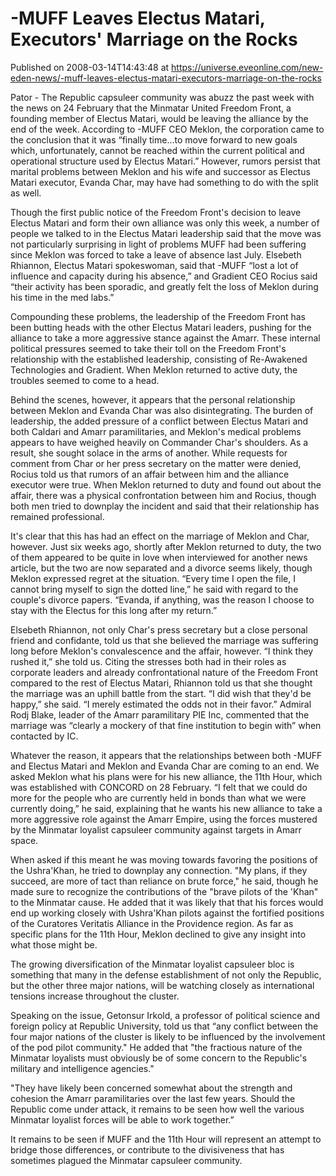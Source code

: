 # -MUFF Leaves Electus Matari, Executors' Marriage on the Rocks
Published on 2008-03-14T14:43:48 at https://universe.eveonline.com/new-eden-news/-muff-leaves-electus-matari-executors-marriage-on-the-rocks

Pator - The Republic capsuleer community was abuzz the past week with the news on 24 February that the Minmatar United Freedom Front, a founding member of Electus Matari, would be leaving the alliance by the end of the week. According to -MUFF CEO Meklon, the corporation came to the conclusion that it was “finally time...to move forward to new goals which, unfortunately, cannot be reached within the current political and operational structure used by Electus Matari.” However, rumors persist that marital problems between Meklon and his wife and successor as Electus Matari executor, Evanda Char, may have had something to do with the split as well. 

Though the first public notice of the Freedom Front's decision to leave Electus Matari and form their own alliance was only this week, a number of people we talked to in the Electus Matari leadership said that the move was not particularly surprising in light of problems MUFF had been suffering since Meklon was forced to take a leave of absence last July. Elsebeth Rhiannon, Electus Matari spokeswoman, said that -MUFF “lost a lot of influence and capacity during his absence,” and Gradient CEO Rocius said “their activity has been sporadic, and greatly felt the loss of Meklon during his time in the med labs.” 

Compounding these problems, the leadership of the Freedom Front has been butting heads with the other Electus Matari leaders, pushing for the alliance to take a more aggressive stance against the Amarr. These internal political pressures seemed to take their toll on the Freedom Front's relationship with the established leadership, consisting of Re-Awakened Technologies and Gradient. When Meklon returned to active duty, the troubles seemed to come to a head. 

Behind the scenes, however, it appears that the personal relationship between Meklon and Evanda Char was also disintegrating. The burden of leadership, the added pressure of a conflict between Electus Matari and both Caldari and Amarr paramilitaries, and Meklon's medical problems appears to have weighed heavily on Commander Char's shoulders. As a result, she sought solace in the arms of another. While requests for comment from Char or her press secretary on the matter were denied, Rocius told us that rumors of an affair between him and the alliance executor were true. When Meklon returned to duty and found out about the affair, there was a physical confrontation between him and Rocius, though both men tried to downplay the incident and said that their relationship has remained professional. 

It's clear that this has had an effect on the marriage of Meklon and Char, however. Just six weeks ago, shortly after Meklon returned to duty, the two of them appeared to be quite in love when interviewed for another news article, but the two are now separated and a divorce seems likely, though Meklon expressed regret at the situation. “Every time I open the file, I cannot bring myself to sign the dotted line,” he said with regard to the couple's divorce papers. “Evanda, if anything, was the reason I choose to stay with the Electus for this long after my return.” 

Elsebeth Rhiannon, not only Char's press secretary but a close personal friend and confidante, told us that she believed the marriage was suffering long before Meklon's convalescence and the affair, however. “I think they rushed it,” she told us. Citing the stresses both had in their roles as corporate leaders and already confrontational nature of the Freedom Front compared to the rest of Electus Matari, Rhiannon told us that she thought the marriage was an uphill battle from the start. “I did wish that they'd be happy,” she said. “I merely estimated the odds not in their favor.” Admiral Rodj Blake, leader of the Amarr paramilitary PIE Inc, commented that the marriage was “clearly a mockery of that fine institution to begin with” when contacted by IC. 

Whatever the reason, it appears that the relationships between both -MUFF and Electus Matari and Meklon and Evanda Char are coming to an end. We asked Meklon what his plans were for his new alliance, the 11th Hour, which was established with CONCORD on 28 February. “I felt that we could do more for the people who are currently held in bonds than what we were currently doing,” he said, explaining that he wants his new alliance to take a more aggressive role against the Amarr Empire, using the forces mustered by the Minmatar loyalist capsuleer community against targets in Amarr space. 

When asked if this meant he was moving towards favoring the positions of the Ushra'Khan, he tried to downplay any connection. "My plans, if they succeed, are more of tact than reliance on brute force," he said, though he made sure to recognize the contributions of the "brave pilots of the 'Khan" to the Minmatar cause. He added that it was likely that that his forces would end up working closely with Ushra'Khan pilots against the fortified positions of the Curatores Veritatis Alliance in the Providence region. As far as specific plans for the 11th Hour, Meklon declined to give any insight into what those might be. 

The growing diversification of the Minmatar loyalist capsuleer bloc is something that many in the defense establishment of not only the Republic, but the other three major nations, will be watching closely as international tensions increase throughout the cluster. 

Speaking on the issue, Getonsur Irkold, a professor of political science and foreign policy at Republic University, told us that “any conflict between the four major nations of the cluster is likely to be influenced by the involvement of the pod pilot community." He added that "the fractious nature of the Minmatar loyalists must obviously be of some concern to the Republic's military and intelligence agencies."

"They have likely been concerned somewhat about the strength and cohesion the Amarr paramilitaries over the last few years. Should the Republic come under attack, it remains to be seen how well the various Minmatar loyalist forces will be able to work together.”

It remains to be seen if MUFF and the 11th Hour will represent an attempt to bridge those differences, or contribute to the divisiveness that has sometimes plagued the Minmatar capsuleer community.
